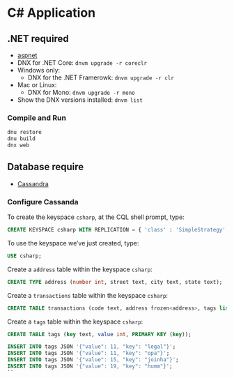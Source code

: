 # C# Application

## .NET required 

  * [aspnet](https://get.asp.net/)
  * DNX for .NET Core: `dnvm upgrade -r coreclr`
  * Windows only: 
    * DNX for the .NET Framerowk: `dnvm upgrade -r clr`
  * Mac or Linux:
    * DNX for Mono: `dnvm upgrade -r mono`
  * Show the DNX versions installed: `dnvm list`
  
  
### Compile and Run

```bash
dnu restore
dnu build
dnx web
```

## Database require

  * [Cassandra](http://cassandra.apache.org/)

### Configure Cassanda

To create the keyspace `csharp`, at the CQL shell prompt, type:
```sql
CREATE KEYSPACE csharp WITH REPLICATION = { 'class' : 'SimpleStrategy', 'replication_factor' : 1 };
```

To use the keyspace we’ve just created, type:
```sql
USE csharp;
```

Create a `address` table within the keyspace `csharp`:
```sql
CREATE TYPE address (number int, street text, city text, state text);
```

Create a `transactions` table within the keyspace `csharp`:
```sql
CREATE TABLE transactions (code text, address frozen<address>, tags list<text>, values set<int>, PRIMARY KEY (code));
```

Create a `tags` table within the keyspace `csharp`:
```sql
CREATE TABLE tags (key text, value int, PRIMARY KEY (key));

INSERT INTO tags JSON '{"value": 11, "key": "legal"}';
INSERT INTO tags JSON '{"value": 11, "key": "opa"}';
INSERT INTO tags JSON '{"value": 15, "key": "joinha"}';
INSERT INTO tags JSON '{"value": 19, "key": "humm"}';
``